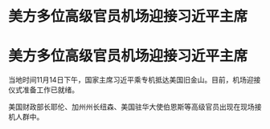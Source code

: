 # 美方多位高级官员机场迎接习近平主席

# 美方多位高级官员机场迎接习近平主席

当地时间11月14日下午，国家主席习近平乘专机抵达美国旧金山。目前，机场迎接仪式准备工作已就绪。

美国财政部长耶伦、加州州长纽森、美国驻华大使伯恩斯等高级官员出现在现场接机人群中。

